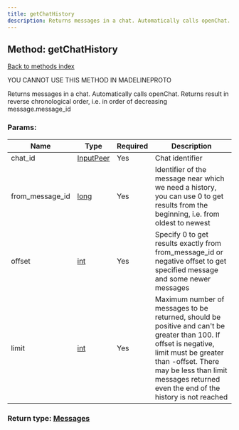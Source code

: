 ```yaml
---
title: getChatHistory
description: Returns messages in a chat. Automatically calls openChat. Returns result in reverse chronological order, i.e. in order of decreasing message.message_id
---
```

## Method: getChatHistory  
[Back to methods index](index.md)


YOU CANNOT USE THIS METHOD IN MADELINEPROTO


Returns messages in a chat. Automatically calls openChat. Returns result in reverse chronological order, i.e. in order of decreasing message.message_id

### Params:

| Name     |    Type       | Required | Description |
|----------|---------------|----------|-------------|
|chat\_id|[InputPeer](../types/InputPeer.md) | Yes|Chat identifier|
|from\_message\_id|[long](../types/long.md) | Yes|Identifier of the message near which we need a history, you can use 0 to get results from the beginning, i.e. from oldest to newest|
|offset|[int](../types/int.md) | Yes|Specify 0 to get results exactly from from_message_id or negative offset to get specified message and some newer messages|
|limit|[int](../types/int.md) | Yes|Maximum number of messages to be returned, should be positive and can't be greater than 100. If offset is negative, limit must be greater than -offset. There may be less than limit messages returned even the end of the history is not reached|


### Return type: [Messages](../types/Messages.md)


